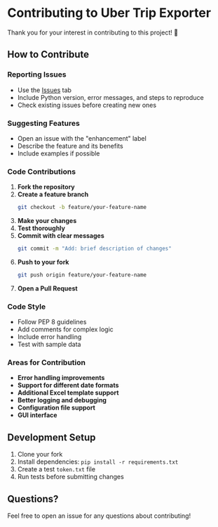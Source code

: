 # Contributing to Uber Trip Exporter

Thank you for your interest in contributing to this project! 🎉

## How to Contribute

### Reporting Issues
- Use the [Issues](https://github.com/Abdallah-Assaker/uber-trip-exporter/issues) tab
- Include Python version, error messages, and steps to reproduce
- Check existing issues before creating new ones

### Suggesting Features
- Open an issue with the "enhancement" label
- Describe the feature and its benefits
- Include examples if possible

### Code Contributions

1. **Fork the repository**
2. **Create a feature branch**
   ```bash
   git checkout -b feature/your-feature-name
   ```
3. **Make your changes**
4. **Test thoroughly**
5. **Commit with clear messages**
   ```bash
   git commit -m "Add: brief description of changes"
   ```
6. **Push to your fork**
   ```bash
   git push origin feature/your-feature-name
   ```
7. **Open a Pull Request**

### Code Style
- Follow PEP 8 guidelines
- Add comments for complex logic
- Include error handling
- Test with sample data

### Areas for Contribution
- **Error handling improvements**
- **Support for different date formats**
- **Additional Excel template support**
- **Better logging and debugging**
- **Configuration file support**
- **GUI interface**

## Development Setup

1. Clone your fork
2. Install dependencies: `pip install -r requirements.txt`
3. Create a test `token.txt` file
4. Run tests before submitting changes

## Questions?

Feel free to open an issue for any questions about contributing!
